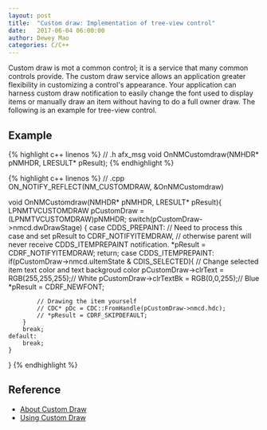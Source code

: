 ```yaml
---
layout: post
title:  "Custom draw: Implementation of tree-view control"
date:   2017-06-04 06:00:00
author: Dewey Mao
categories: C/C++
---
```


Custom draw is mot a common control; it is a service that many common controls provide. The custom draw service allows an application greater flexibility in customizing a control's appearance.
Your application can harness custom draw notification to easily change the font used to display items or manually draw an item without having to do a full owner draw.
The following is an example for tree-view control.

## Example
{% highlight c++ linenos %}
// .h
afx_msg void OnNMCustomdraw(NMHDR* pNMHDR, LRESULT* pResult);
{% endhighlight %}

{% highlight c++ linenos %}
// .cpp
ON_NOTIFY_REFLECT(NM_CUSTOMDRAW, &OnNMCustomdraw)

void OnNMCustomdraw(NMHDR* pNMHDR, LRESULT* pResult){
	LPNMTVCUSTOMDRAW pCustomDraw = (LPNMTVCUSTOMDRAW)pNMHDR;
	switch(pCustomDraw->nmcd.dwDrawStage)
	{
	case CDDS_PREPAINT:
		// Need to process this case and set pResult to CDRF_NOTIFYITEMDRAW,
		// otherwise parent will never receive CDDS_ITEMPREPAINT notification.
		*pResult = CDRF_NOTIFYITEMDRAW;
		return;
	case CDDS_ITEMPREPAINT:
		if(pCustomDraw->nmcd.uItemState & CDIS_SELECTED){
			// Change selected item text color and text backgroud color
			pCustomDraw->clrText = RGB(255,255,255);// White
			pCustomDraw->clrTextBk = RGB(0,0,255);// Blue
			*pResult = CDRF_NEWFONT;

			// Drawing the item yourself
			// CDC* pDc = CDC::FromHandle(pCustomDraw->nmcd.hdc);
			// *pResult = CDRF_SKIPDEFAULT;
		}
		break;
	default:
		break;
	}
}
{% endhighlight %}

## Reference
- <a href="https://msdn.microsoft.com/en-us/library/windows/desktop/ff919569(v=vs.85).aspx" target="_blank">About Custom Draw</a>   
- <a href="https://msdn.microsoft.com/en-us/library/windows/desktop/ff919573(v=vs.85).aspx" target="_blank">Using Custom Draw</a>



